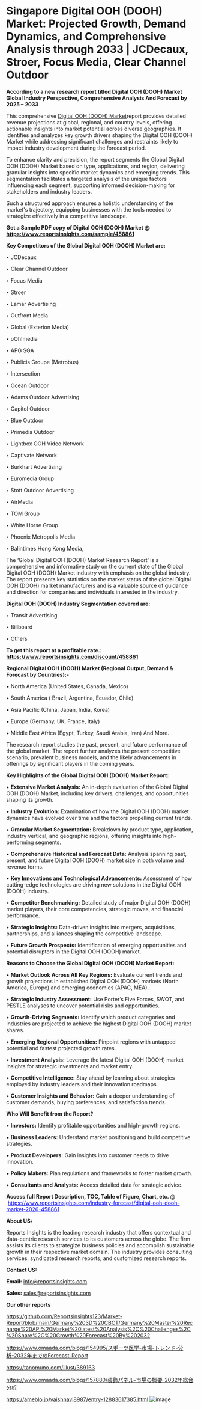 # Singapore Digital OOH (DOOH) Market: Projected Growth, Demand Dynamics, and Comprehensive Analysis through 2033 | JCDecaux, Stroer, Focus Media, Clear Channel Outdoor

<strong>According to a new research report titled Digital OOH (DOOH) Market Global Industry Perspective, Comprehensive Analysis And Forecast by 2025 – 2033</strong>

This comprehensive <a href=https://www.reportsinsights.com/sample/458861>Digital OOH (DOOH) Market</a>report provides detailed revenue projections at global, regional, and country levels, offering actionable insights into market potential across diverse geographies. It identifies and analyzes key growth drivers shaping the Digital OOH (DOOH) Market while addressing significant challenges and restraints likely to impact industry development during the forecast period.

To enhance clarity and precision, the report segments the Global Digital OOH (DOOH) Market based on type, applications, and region, delivering granular insights into specific market dynamics and emerging trends. This segmentation facilitates a targeted analysis of the unique factors influencing each segment, supporting informed decision-making for stakeholders and industry leaders.

Such a structured approach ensures a holistic understanding of the market's trajectory, equipping businesses with the tools needed to strategize effectively in a competitive landscape.

<strong>Get a Sample PDF copy of Digital OOH (DOOH) Market </strong><strong>@<a href=https://www.reportsinsights.com/sample/458861 style=color:#0000ff;> https://www.reportsinsights.com/sample/458861</a></strong></font>

<strong>Key Competitors of the Global Digital OOH (DOOH) Market are:</strong>

‣ JCDecaux

‣ Clear Channel Outdoor

‣ Focus Media

‣ Stroer

‣ Lamar Advertising

‣ Outfront Media

‣ Global (Exterion Media)

‣ oOh!media

‣ APG SGA

‣ Publicis Groupe (Metrobus)

‣ Intersection

‣ Ocean Outdoor

‣ Adams Outdoor Advertising

‣ Capitol Outdoor

‣ Blue Outdoor

‣ Primedia Outdoor

‣ Lightbox OOH Video Network

‣ Captivate Network

‣ Burkhart Advertising

‣ Euromedia Group

‣ Stott Outdoor Advertising

‣ AirMedia

‣ TOM Group

‣ White Horse Group

‣ Phoenix Metropolis Media

‣ Balintimes Hong Kong Media,

The ‘Global Digital OOH (DOOH) Market Research Report’ is a comprehensive and informative study on the current state of the Global Digital OOH (DOOH) Market industry with emphasis on the global industry. The report presents key statistics on the market status of the global Digital OOH (DOOH) market manufacturers and is a valuable source of guidance and direction for companies and individuals interested in the industry.

<strong>Digital OOH (DOOH) Industry Segmentation covered are:</strong>

‣ Transit Advertising

‣ Billboard

‣ Others

<strong>To get this report at a profitable rate.: <a href=https://www.reportsinsights.com/discount/458861 style=color:#0000ff;>https://www.reportsinsights.com/discount/458861</a></strong></font>

<strong>Regional Digital OOH (DOOH) Market (Regional Output, Demand &amp; Forecast by Countries):-</strong>

• North America (United States, Canada, Mexico)

• South America ( Brazil, Argentina, Ecuador, Chile)

• Asia Pacific (China, Japan, India, Korea)

• Europe (Germany, UK, France, Italy)

• Middle East Africa (Egypt, Turkey, Saudi Arabia, Iran) And More.

The research report studies the past, present, and future performance of the global market. The report further analyzes the present competitive scenario, prevalent business models, and the likely advancements in offerings by significant players in the coming years.

<strong>Key Highlights of the Global Digital OOH (DOOH) Market Report:</strong>

• <strong>Extensive Market Analysis:</strong> An in-depth evaluation of the Global Digital OOH (DOOH) Market, including key drivers, challenges, and opportunities shaping its growth.

• <strong>Industry Evolution:</strong> Examination of how the Digital OOH (DOOH) market dynamics have evolved over time and the factors propelling current trends.

• <strong>Granular Market Segmentation:</strong> Breakdown by product type, application, industry vertical, and geographic regions, offering insights into high-performing segments.

• <strong>Comprehensive Historical and Forecast Data:</strong> Analysis spanning past, present, and future Digital OOH (DOOH) market size in both volume and revenue terms.

• <strong>Key Innovations and Technological Advancements:</strong> Assessment of how cutting-edge technologies are driving new solutions in the Digital OOH (DOOH) industry.

• <strong>Competitor Benchmarking:</strong> Detailed study of major Digital OOH (DOOH) market players, their core competencies, strategic moves, and financial performance.

• <strong>Strategic Insights:</strong> Data-driven insights into mergers, acquisitions, partnerships, and alliances shaping the competitive landscape.

• <strong>Future Growth Prospects:</strong> Identification of emerging opportunities and potential disruptors in the Digital OOH (DOOH) market.

<strong>Reasons to Choose the Global Digital OOH (DOOH) Market Report:</strong>

• <strong>Market Outlook Across All Key Regions:</strong> Evaluate current trends and growth projections in established Digital OOH (DOOH) markets (North America, Europe) and emerging economies (APAC, MEA).

• <strong>Strategic Industry Assessment:</strong> Use Porter’s Five Forces, SWOT, and PESTLE analyses to uncover potential risks and opportunities.

• <strong>Growth-Driving Segments:</strong> Identify which product categories and industries are projected to achieve the highest Digital OOH (DOOH) market shares.

• <strong>Emerging Regional Opportunities:</strong> Pinpoint regions with untapped potential and fastest projected growth rates.

• <strong>Investment Analysis:</strong> Leverage the latest Digital OOH (DOOH) market insights for strategic investments and market entry.

• <strong>Competitive Intelligence:</strong> Stay ahead by learning about strategies employed by industry leaders and their innovation roadmaps.

• <strong>Customer Insights and Behavior:</strong> Gain a deeper understanding of customer demands, buying preferences, and satisfaction trends.

<strong>Who Will Benefit from the Report?</strong>

• <strong>Investors:</strong> Identify profitable opportunities and high-growth regions.

• <strong>Business Leaders:</strong> Understand market positioning and build competitive strategies.

• <strong>Product Developers:</strong> Gain insights into customer needs to drive innovation.

• <strong>Policy Makers:</strong> Plan regulations and frameworks to foster market growth.

• <strong>Consultants and Analysts:</strong> Access detailed data for strategic advice.
</ul>
<strong>Access full Report Description, TOC, Table of Figure, Chart, etc. </strong>@  <a href=https://www.reportsinsights.com/industry-forecast/digital-ooh-dooh-market-2026-458861 style=color:#0000ff;>https://www.reportsinsights.com/industry-forecast/digital-ooh-dooh-market-2026-458861</a></font>

<strong><strong>About US</strong>:</strong>

Reports Insights is the leading research industry that offers contextual and data-centric research services to its customers across the globe. The firm assists its clients to strategize business policies and accomplish sustainable growth in their respective market domain. The industry provides consulting services, syndicated research reports, and customized research reports.

<strong>Contact US:</strong>

<p class=""""><b>Email:</b> <a href=mailto:info@reportsinsights.com>info@reportsinsights.com</a></p>
<p class=""""><b>Sales:</b> <a href=mailto:sales@reportsinsights.com>sales@reportsinsights.com</a></p>

<strong>Our other reports</strong>

<a href=https://github.com/Reportsinsights123/Market-Report/blob/main/Germany%203D%20CBCT/Germany%20Master%20Recharge%20API%20Market%20latest%20Analysis%2C%20Challenges%2C%20Share%2C%20Growth%20Forecast%20By%202032>https://github.com/Reportsinsights123/Market-Report/blob/main/Germany%203D%20CBCT/Germany%20Master%20Recharge%20API%20Market%20latest%20Analysis%2C%20Challenges%2C%20Share%2C%20Growth%20Forecast%20By%202032</a>

<a href=https://www.omaada.com/blogs/154995/スポーツ医学-市場-トレンド-分析-2032年までのForecast-Report>https://www.omaada.com/blogs/154995/スポーツ医学-市場-トレンド-分析-2032年までのForecast-Report</a>

<a href=https://tanomuno.com/illust/389163>https://tanomuno.com/illust/389163</a>

<a href=https://www.omaada.com/blogs/157880/装飾パネル-市場の概要-2032年総合分析>https://www.omaada.com/blogs/157880/装飾パネル-市場の概要-2032年総合分析</a>

<a href=https://ameblo.jp/vaishnavi8987/entry-12883617385.html>https://ameblo.jp/vaishnavi8987/entry-12883617385.html</a>
![image](https://github.com/user-attachments/assets/11fe019c-54f2-4c3a-a768-1ce3e6cd480d)
